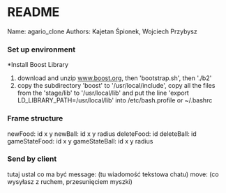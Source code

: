 # README #

Name: agario_clone
Authors: Kajetan Śpionek, Wojciech Przybysz

### Set up environment ###

*Install Boost Library

1) download and unzip www.boost.org, then 'bootstrap.sh', then './b2'
2) copy the subdirectory 'boost' to '/usr/local/include', copy all the files from the 'stage/lib' to '/usr/local/lib' and put the line 'export LD_LIBRARY_PATH=/usr/local/lib' into /etc/bash.profile or ~/.bashrc

### Frame structure ###
newFood: id x y 
newBall: id x y radius
deleteFood: id
deleteBall: id
gameStateFood: id x y 
gameStateBall: id x y radius
### Send by client ###
tutaj ustal co ma być 
message: (tu wiadomość tekstowa chatu)
move: (co wysyłasz z ruchem, przesunięciem myszki)